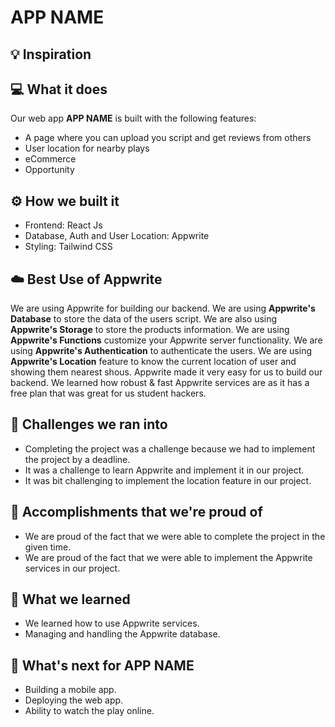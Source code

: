 # APP NAME

## 💡 Inspiration

## 💻 What it does

Our web app **APP NAME** is built with the following features:
- A page where you can upload you script and get reviews from others
- User location for nearby plays
- eCommerce 
- Opportunity

## ⚙️ How we built it

- Frontend: React Js
- Database, Auth and User Location: Appwrite
- Styling: Tailwind CSS

## ☁️ Best Use of Appwrite

We are using Appwrite for building our backend. We are using **Appwrite's Database** to store the data of the users script. We are also using **Appwrite's Storage** to store the products information. We are using **Appwrite's Functions** customize your Appwrite server functionality. We are using **Appwrite's Authentication** to authenticate the users. We are using **Appwrite's Location** feature to know the current location of user and showing them nearest shous. Appwrite made it very easy for us to build our backend. We learned how robust & fast Appwrite services are as it has a free plan that was great for us student hackers.

## 🧠 Challenges we ran into

- Completing the project was a challenge because we had to implement the project by a deadline.
- It was a challenge to learn Appwrite and implement it in our project.
- It was bit challenging to implement the location feature in our project.

## 🏅 Accomplishments that we're proud of

- We are proud of the fact that we were able to complete the project in the given time.
- We are proud of the fact that we were able to implement the Appwrite services in our project.

## 📖 What we learned

- We learned how to use Appwrite services.
- Managing and handling the Appwrite database.

## 🚀 What's next for APP NAME

- Building a mobile app.
- Deploying the web app.
- Ability to watch the play online.
